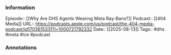 ### Information

Episode:: [[Why Are DHS Agents Wearing Meta Ray-Bans?]]
Podcast:: [[404 Media]]
URL:: https://podcasts.apple.com/us/podcast/the-404-media-podcast/id1703615331?i=1000721792332
Date:: [[2025-08-13]]
Tags:: #dhs #meta #ice 
#podcast


### Annotations

